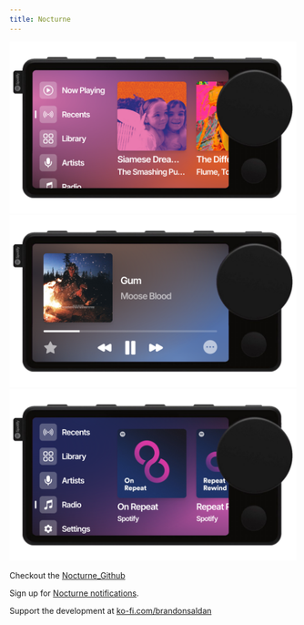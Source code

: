 ```yaml
---
title: Nocturne
---
```


![Nocturne_Device](/src/assets/docs/nocturne-device.png)
![Nocturne_Device](/src/assets/docs/nocturne-device-2.png)
![Nocturne_Device](/src/assets/docs/nocturne-device-3.png)

Checkout the [Nocturne_Github](https://github.com/usenocturne/nocturne-ui)

Sign up for [Nocturne notifications](https://docs.google.com/forms/d/e/1FAIpQLSezTVfXb0Q3ascrpyio_V6e37RhwBQudocbQGL3mirKLYqLZg/closedform).

Support the development at [ko-fi.com/brandonsaldan](https://ko-fi.com/brandonsaldan)